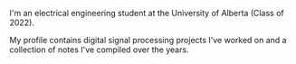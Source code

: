 I'm an electrical engineering student at the University of Alberta (Class of 2022). 

My profile contains digital signal processing projects I've worked on and a collection of notes I've compiled over the years.  
